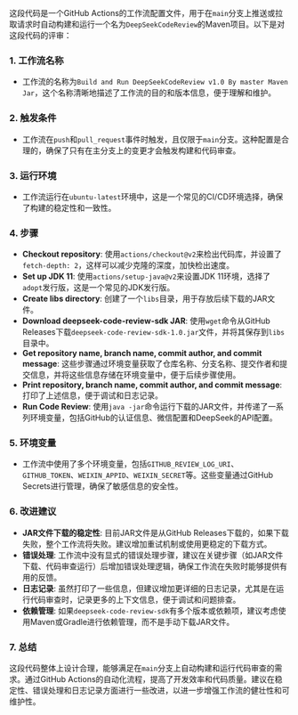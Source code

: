 这段代码是一个GitHub Actions的工作流配置文件，用于在`main`分支上推送或拉取请求时自动构建和运行一个名为`DeepSeekCodeReview`的Maven项目。以下是对这段代码的评审：

### 1. **工作流名称**
   - 工作流的名称为`Build and Run DeepSeekCodeReview v1.0 By master Maven Jar`，这个名称清晰地描述了工作流的目的和版本信息，便于理解和维护。

### 2. **触发条件**
   - 工作流在`push`和`pull_request`事件时触发，且仅限于`main`分支。这种配置是合理的，确保了只有在主分支上的变更才会触发构建和代码审查。

### 3. **运行环境**
   - 工作流运行在`ubuntu-latest`环境中，这是一个常见的CI/CD环境选择，确保了构建的稳定性和一致性。

### 4. **步骤**
   - **Checkout repository**: 使用`actions/checkout@v2`来检出代码库，并设置了`fetch-depth: 2`，这样可以减少克隆的深度，加快检出速度。
   - **Set up JDK 11**: 使用`actions/setup-java@v2`来设置JDK 11环境，选择了`adopt`发行版，这是一个常见的JDK发行版。
   - **Create libs directory**: 创建了一个`libs`目录，用于存放后续下载的JAR文件。
   - **Download deepseek-code-review-sdk JAR**: 使用`wget`命令从GitHub Releases下载`deepseek-code-review-sdk-1.0.jar`文件，并将其保存到`libs`目录中。
   - **Get repository name, branch name, commit author, and commit message**: 这些步骤通过环境变量获取了仓库名称、分支名称、提交作者和提交信息，并将这些信息存储在环境变量中，便于后续步骤使用。
   - **Print repository, branch name, commit author, and commit message**: 打印了上述信息，便于调试和日志记录。
   - **Run Code Review**: 使用`java -jar`命令运行下载的JAR文件，并传递了一系列环境变量，包括GitHub的认证信息、微信配置和DeepSeek的API配置。

### 5. **环境变量**
   - 工作流中使用了多个环境变量，包括`GITHUB_REVIEW_LOG_URI`、`GITHUB_TOKEN`、`WEIXIN_APPID`、`WEIXIN_SECRET`等。这些变量通过GitHub Secrets进行管理，确保了敏感信息的安全性。

### 6. **改进建议**
   - **JAR文件下载的稳定性**: 目前JAR文件是从GitHub Releases下载的，如果下载失败，整个工作流将失败。建议增加重试机制或使用更稳定的下载方式。
   - **错误处理**: 工作流中没有显式的错误处理步骤，建议在关键步骤（如JAR文件下载、代码审查运行）后增加错误处理逻辑，确保工作流在失败时能够提供有用的反馈。
   - **日志记录**: 虽然打印了一些信息，但建议增加更详细的日志记录，尤其是在运行代码审查时，记录更多的上下文信息，便于调试和问题排查。
   - **依赖管理**: 如果`deepseek-code-review-sdk`有多个版本或依赖项，建议考虑使用Maven或Gradle进行依赖管理，而不是手动下载JAR文件。

### 7. **总结**
   这段代码整体上设计合理，能够满足在`main`分支上自动构建和运行代码审查的需求。通过GitHub Actions的自动化流程，提高了开发效率和代码质量。建议在稳定性、错误处理和日志记录方面进行一些改进，以进一步增强工作流的健壮性和可维护性。